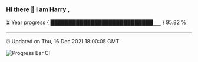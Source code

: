### Hi there 👋 I am Harry , 

⏳ Year progress { ████████████████████████████▁▁ } 95.82 %

---

⏰ Updated on Thu, 16 Dec 2021 18:00:05 GMT

![Progress Bar CI](https://github.com/duykhang68/duykhang68/workflows/Progress%20Bar%20CI/badge.svg)
